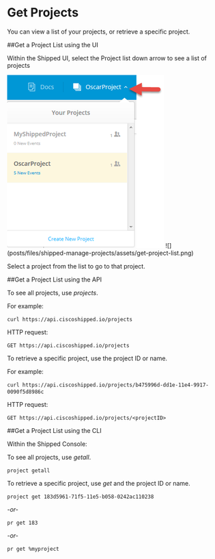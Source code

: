 # Get Projects

You can view a list of your projects, or retrieve a specific project.






##Get a Project List using the UI

Within the Shipped UI, select the Project list down arrow to see a list of projects

<img src="assets/get-project-list.png">
![](posts/files/shipped-manage-projects/assets/get-project-list.png)

Select a project from the list to go to that project.


##Get a Project List using the API

To see all projects, use *projects*.

For example:

	curl https://api.ciscoshipped.io/projects
	
HTTP request: 

	GET https://api.ciscoshipped.io/projects

To retrieve a specific project, use the project ID or name.

For example:

	curl https://api.ciscoshipped.io/projects/b475996d-dd1e-11e4-9917-0090f5d8986c

HTTP request:

	GET https://api.ciscoshipped.io/projects/<projectID>




##Get a Project List  using the CLI

Within the Shipped Console:

To see all projects, use *getall*.

	project getall


To retrieve a specific project, use *get* and the project ID or name.

	project get 183d5961-71f5-11e5-b058-0242ac110238

*-or-* 

	pr get 183

*-or-* 

	pr get %myproject


